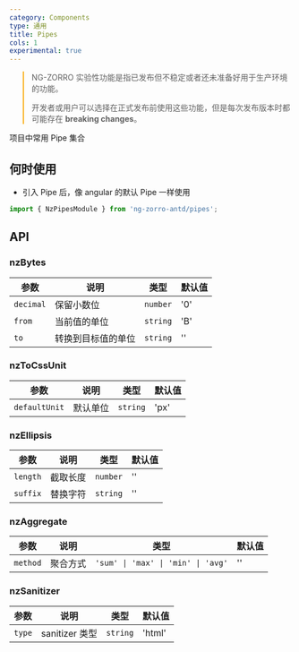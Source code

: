 ```yaml
---
category: Components
type: 通用
title: Pipes
cols: 1
experimental: true
---
```


<blockquote style="border-color: #faad14;">
<p>NG-ZORRO 实验性功能是指已发布但不稳定或者还未准备好用于生产环境的功能。</p>
<p>开发者或用户可以选择在正式发布前使用这些功能，但是每次发布版本时都可能存在 <strong>breaking changes</strong>。</p>
</blockquote>

项目中常用 Pipe 集合

## 何时使用

- 引入 Pipe 后，像 angular 的默认 Pipe 一样使用

```ts
import { NzPipesModule } from 'ng-zorro-antd/pipes';
```

## API

### **nzBytes**

| 参数      | 说明               | 类型     | 默认值 |
| --------- | ------------------ | -------- | ------ |
| `decimal` | 保留小数位         | `number` | '0'    |
| `from`    | 当前值的单位       | `string` | 'B'    |
| `to`      | 转换到目标值的单位 | `string` | ''     |

### **nzToCssUnit**

| 参数          | 说明     | 类型     | 默认值 |
| ------------- | -------- | -------- | ------ |
| `defaultUnit` | 默认单位 | `string` | 'px'   |

### **nzEllipsis**

| 参数     | 说明     | 类型     | 默认值 |
| -------- | -------- | -------- | ------ |
| `length` | 截取长度 | `number` | ''     |
| `suffix` | 替换字符 | `string` | ''     |

### **nzAggregate**

| 参数     | 说明     | 类型                               | 默认值 |
| -------- | -------- | ---------------------------------- | ------ |
| `method` | 聚合方式 | `'sum' \| 'max' \| 'min' \| 'avg'` | ''     |

### **nzSanitizer**

| 参数   | 说明           | 类型     | 默认值 |
| ------ | -------------- | -------- | ------ |
| `type` | sanitizer 类型 | `string` | 'html' |
